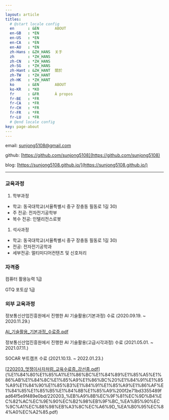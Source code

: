 ```yaml
---
​---
layout: article
titles:
  # @start locale config
  en      : &EN       ABOUT
  en-GB   : *EN
  en-US   : *EN
  en-CA   : *EN
  en-AU   : *EN
  zh-Hans : &ZH_HANS  关于
  zh      : *ZH_HANS
  zh-CN   : *ZH_HANS
  zh-SG   : *ZH_HANS
  zh-Hant : &ZH_HANT  關於
  zh-TW   : *ZH_HANT
  zh-HK   : *ZH_HANT
  ko      : &EN       ABOUT
  ko-KR   : *KO
  fr      : &FR       À propos
  fr-BE   : *FR
  fr-CA   : *FR
  fr-CH   : *FR
  fr-FR   : *FR
  fr-LU   : *FR
  # @end locale config
key: page-about
​---
---
```


email: sunjong5108@gmail.com

github: [https://github.com/sunjong5108](https://github.com/sunjong5108)

blog: [https://sunjong5108.github.io/](https://sunjong5108.github.io/)

---

### 교육과정

1. 학부과정

- 학교: 동국대학교(서율특별시 중구 장충동 필동로 1길 30)
- 주 전공: 전자전기공학부
- 복수 전공: 인텔리전스로봇

1. 석사과정

- 학교: 동국대학교(서율특별시 중구 장충동 필동로 1길 30)
- 전공: 전자전기공학과
- 세부전공: 멀티미디어컨텐츠 및 신호처리

### 자격증

컴퓨터 활용능력 1급

GTQ 포토샵 1급

### 외부 교육과정

정보통신산업진흥원에서 진행한 AI 기술활용(기본과정) 수료 (2020.09.19. ~ 2020.11.29.)

[AI_기술활용_기본과정_수료증.pdf](https://github.com/sunjong5108/CAM-based_Flare_Removal_Network/files/11472457/AI_._._.pdf)

정보통신산업진흥원에서 진행한 AI 기술활용(고급시각과정) 수료 (2021.05.01. ~ 2021.07.11.)

SOCAR 부트캠프 수료 (2021.10.13. ~ 2022.01.23.)

[[220203_멋쟁이사자처럼_교육수료증_강선종.pdf](https://github.com/sunjong5108/CAM-based_Flare_Removal_Network/files/11472456/220203_._._.pdf)](%E1%84%80%E1%85%A1%E1%86%BC%E1%84%89%E1%85%A5%E1%86%AB%E1%84%8C%E1%85%A9%E1%86%BC%20%E1%84%91%E1%85%A9%E1%84%90%E1%85%B3%E1%84%91%E1%85%A9%E1%86%AF%E1%84%85%E1%85%B5%E1%84%8B%E1%85%A9%200f2e71bd3355489fad64f5e9f489e0bd/220203_%EB%A9%8B%EC%9F%81%EC%9D%B4%EC%82%AC%EC%9E%90%EC%B2%98%EB%9F%BC_%EA%B5%90%EC%9C%A1%EC%88%98%EB%A3%8C%EC%A6%9D_%EA%B0%95%EC%84%A0%EC%A2%85.pdf)
